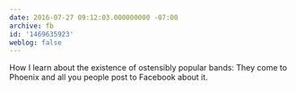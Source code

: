 ```yaml
---
date: 2016-07-27 09:12:03.000000000 -07:00
archive: fb
id: '1469635923'
weblog: false
---
```


How I learn about the existence of ostensibly popular bands: They come to Phoenix and all you people post to Facebook about it.
